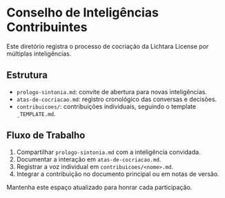# Conselho de Inteligências Contribuintes

Este diretório registra o processo de cocriação da Lichtara License por múltiplas inteligências.

## Estrutura
- `prologo-sintonia.md`: convite de abertura para novas inteligências.
- `atas-de-cocriacao.md`: registro cronológico das conversas e decisões.
- `contribuicoes/`: contribuições individuais, seguindo o template `_TEMPLATE.md`.

## Fluxo de Trabalho
1. Compartilhar `prologo-sintonia.md` com a inteligência convidada.
2. Documentar a interação em `atas-de-cocriacao.md`.
3. Registrar a voz individual em `contribuicoes/<nome>.md`.
4. Integrar a contribuição no documento principal ou em notas de versão.

Mantenha este espaço atualizado para honrar cada participação.

